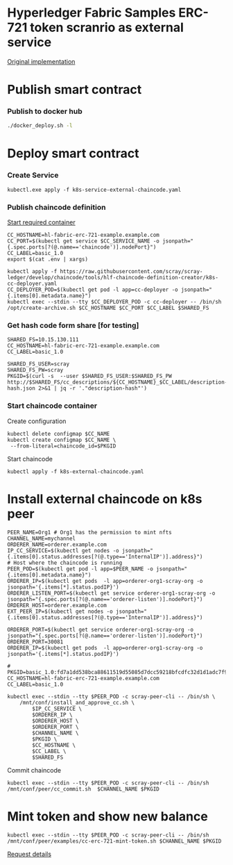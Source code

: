 # Hyperledger Fabric Samples ERC-721 token scranrio as external service
[Original implementation]((https://github.com/hyperledger/fabric-samples/tree/main/token-erc-721))


# Publish smart contract

### Publish to docker hub
```bash
./docker_deploy.sh -l
```
# Deploy smart contract

### Create Service
```
kubectl.exe apply -f k8s-service-external-chaincode.yaml
```

### Publish chaincode definition
[Start required container](../tools/hlf-chaincode-definition-creator/README.md#start-container)

```
CC_HOSTNAME=hl-fabric-erc-721-example.example.com
CC_PORT=$(kubectl get service $CC_SERVICE_NAME -o jsonpath="{.spec.ports[?(@.name=='chaincode')].nodePort}")
CC_LABEL=basic_1.0
export $(cat .env | xargs)

kubectl apply -f https://raw.githubusercontent.com/scray/scray-ledger/develop/chaincode/tools/hlf-chaincode-definition-creator/k8s-cc-deployer.yaml
CC_DEPLOYER_POD=$(kubectl get pod -l app=cc-deployer -o jsonpath="{.items[0].metadata.name}")
kubectl exec --stdin --tty $CC_DEPLOYER_POD -c cc-deployer -- /bin/sh /opt/create-archive.sh $CC_HOSTNAME $CC_PORT $CC_LABEL $SHARED_FS
```


### Get hash code form share [for testing]
```
SHARED_FS=10.15.130.111
CC_HOSTNAME=hl-fabric-erc-721-example.example.com
CC_LABEL=basic_1.0

SHARED_FS_USER=scray
SHARED_FS_PW=scray
PKGID=$(curl -s  --user $SHARED_FS_USER:$SHARED_FS_PW http://$SHARED_FS/cc_descriptions/${CC_HOSTNAME}_$CC_LABEL/description-hash.json 2>&1 | jq -r '."description-hash"')
```

### Start chaincode container
Create configuration 
```
kubectl delete configmap $CC_NAME
kubectl create configmap $CC_NAME \
 --from-literal=chaincode_id=$PKGID
```

Start chaincode
```
kubectl apply -f k8s-external-chaincode.yaml
```

# Install external chaincode on k8s peer
```
PEER_NAME=Org1 # Org1 has the permission to mint nfts
CHANNEL_NAME=mychannel
ORDERER_NAME=orderer.example.com
IP_CC_SERVICE=$(kubectl get nodes -o jsonpath="{.items[0].status.addresses[?(@.type=='InternalIP')].address}")         # Host where the chaincode is running
PEER_POD=$(kubectl get pod -l app=$PEER_NAME -o jsonpath="{.items[0].metadata.name}")
ORDERER_IP=$(kubectl get pods  -l app=orderer-org1-scray-org -o jsonpath='{.items[*].status.podIP}')
ORDERER_LISTEN_PORT=$(kubectl get service orderer-org1-scray-org -o jsonpath="{.spec.ports[?(@.name=='orderer-listen')].nodePort}")
ORDERER_HOST=orderer.example.com
EXT_PEER_IP=$(kubectl get nodes -o jsonpath="{.items[0].status.addresses[?(@.type=='InternalIP')].address}") 
```

```
ORDERER_PORT=$(kubectl get service orderer-org1-scray-org -o jsonpath="{.spec.ports[?(@.name=='orderer-listen')].nodePort}")
ORDERER_PORT=30081
ORDERER_IP=$(kubectl get pods  -l app=orderer-org1-scray-org -o jsonpath='{.items[*].status.podIP}')

# PKGID=basic_1.0:fd7a1dd538bca88611519d55085d7dcc59218bfcdfc32d1d1adc7f9359e69240
CC_HOSTNAME=hl-fabric-erc-721-example.example.com
CC_LABEL=basic_1.0

kubectl exec --stdin --tty $PEER_POD -c scray-peer-cli -- /bin/sh \
    /mnt/conf/install_and_approve_cc.sh \
        $IP_CC_SERVICE \
        $ORDERER_IP \
        $ORDERER_HOST \
        $ORDERER_PORT \
        $CHANNEL_NAME \
        $PKGID \
        $CC_HOSTNAME \
        $CC_LABEL \
        $SHARED_FS
```


Commit chaincode
```
kubectl exec --stdin --tty $PEER_POD -c scray-peer-cli -- /bin/sh /mnt/conf/peer/cc_commit.sh  $CHANNEL_NAME $PKGID
```

# Mint token and show new balance
```
kubectl exec --stdin --tty $PEER_POD -c scray-peer-cli -- /bin/sh /mnt/conf/peer/examples/cc-erc-721-mint-token.sh $CHANNEL_NAME $PKGID
```
[Request details](../../containers/hl-fabric-node-configurator/conf/peer/examples/cc-erc-721-mint-token.sh)